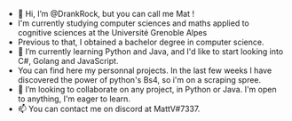 - 👋 Hi, I’m @DrankRock, but you can call me Mat !
- I'm currently studying computer sciences and maths applied to cognitive sciences at the Université Grenoble Alpes
- Previous to that, I obtained a bachelor degree in computer science. 
- 🌱 I’m currently learning Python and Java, and I'd like to start looking into C#, Golang and JavaScript.
- You can find here my personnal projects. In the last few weeks I have discovered the power of python's Bs4, so i'm on a scraping spree.
- 💞️ I’m looking to collaborate on any project, in Python or Java. I'm open to anything, I'm eager to learn.
- 📫 You can contact me on discord at MattV#7337.
